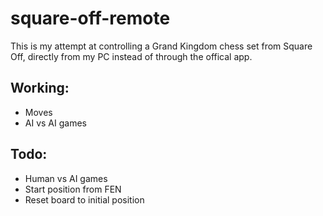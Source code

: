 # square-off-remote

This is my attempt at controlling a Grand Kingdom chess set from Square Off, directly from my PC instead of through the offical app.

## Working:
- Moves
- AI vs AI games

## Todo:
- Human vs AI games
- Start position from FEN
- Reset board to initial position
